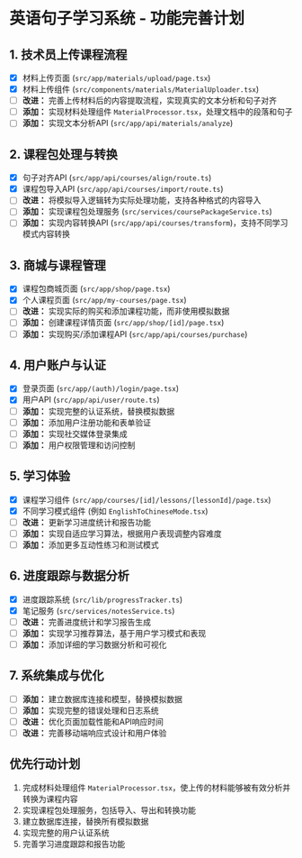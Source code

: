 # 英语句子学习系统 - 功能完善计划

## 1. 技术员上传课程流程

- [x] 材料上传页面 (`src/app/materials/upload/page.tsx`)
- [x] 材料上传组件 (`src/components/materials/MaterialUploader.tsx`)
- [ ] **改进：** 完善上传材料后的内容提取流程，实现真实的文本分析和句子对齐
- [ ] **添加：** 实现材料处理组件 `MaterialProcessor.tsx`，处理文档中的段落和句子
- [ ] **添加：** 实现文本分析API (`src/app/api/materials/analyze`)

## 2. 课程包处理与转换

- [x] 句子对齐API (`src/app/api/courses/align/route.ts`) 
- [x] 课程包导入API (`src/app/api/courses/import/route.ts`)
- [ ] **改进：** 将模拟导入逻辑转为实际处理功能，支持各种格式的内容导入
- [ ] **添加：** 实现课程包处理服务 (`src/services/coursePackageService.ts`)
- [ ] **添加：** 实现内容转换API (`src/app/api/courses/transform`)，支持不同学习模式内容转换

## 3. 商城与课程管理

- [x] 课程包商城页面 (`src/app/shop/page.tsx`)
- [x] 个人课程页面 (`src/app/my-courses/page.tsx`)
- [ ] **改进：** 实现实际的购买和添加课程功能，而非使用模拟数据
- [ ] **添加：** 创建课程详情页面 (`src/app/shop/[id]/page.tsx`)
- [ ] **添加：** 实现购买/添加课程API (`src/app/api/courses/purchase`)

## 4. 用户账户与认证

- [x] 登录页面 (`src/app/(auth)/login/page.tsx`)
- [x] 用户API (`src/app/api/user/route.ts`)
- [ ] **添加：** 实现完整的认证系统，替换模拟数据
- [ ] **添加：** 添加用户注册功能和表单验证
- [ ] **添加：** 实现社交媒体登录集成
- [ ] **添加：** 用户权限管理和访问控制

## 5. 学习体验

- [x] 课程学习组件 (`src/app/courses/[id]/lessons/[lessonId]/page.tsx`)
- [x] 不同学习模式组件 (例如 `EnglishToChineseMode.tsx`)
- [ ] **改进：** 更新学习进度统计和报告功能
- [ ] **添加：** 实现自适应学习算法，根据用户表现调整内容难度
- [ ] **添加：** 添加更多互动性练习和测试模式

## 6. 进度跟踪与数据分析

- [x] 进度跟踪系统 (`src/lib/progressTracker.ts`)
- [x] 笔记服务 (`src/services/notesService.ts`)
- [ ] **改进：** 完善进度统计和学习报告生成
- [ ] **添加：** 实现学习推荐算法，基于用户学习模式和表现
- [ ] **添加：** 添加详细的学习数据分析和可视化

## 7. 系统集成与优化

- [ ] **添加：** 建立数据库连接和模型，替换模拟数据
- [ ] **添加：** 实现完整的错误处理和日志系统
- [ ] **改进：** 优化页面加载性能和API响应时间
- [ ] **改进：** 完善移动端响应式设计和用户体验

## 优先行动计划

1. 完成材料处理组件 `MaterialProcessor.tsx`，使上传的材料能够被有效分析并转换为课程内容
2. 实现课程包处理服务，包括导入、导出和转换功能
3. 建立数据库连接，替换所有模拟数据
4. 实现完整的用户认证系统
5. 完善学习进度跟踪和报告功能 